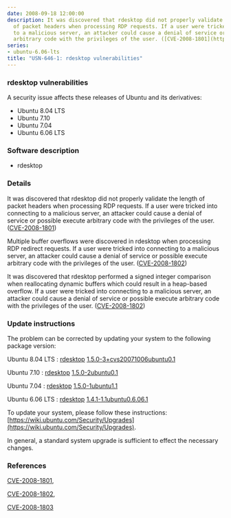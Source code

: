 ```yaml
---
date: 2008-09-18 12:00:00
description: It was discovered that rdesktop did not properly validate the length
  of packet headers when processing RDP requests. If a user were tricked into connecting
  to a malicious server, an attacker could cause a denial of service or possible execute
  arbitrary code with the privileges of the user. ([CVE-2008-1801](http://people.ubuntu.com/~ubuntu-security/cve/CVE-2008-1801))
series:
- ubuntu-6.06-lts
title: "USN-646-1: rdesktop vulnerabilities"
---
```



### rdesktop vulnerabilities

A security issue affects these releases of Ubuntu and its derivatives:

* Ubuntu 8.04 LTS
* Ubuntu 7.10
* Ubuntu 7.04
* Ubuntu 6.06 LTS

### Software description

* rdesktop 

### Details

It was discovered that rdesktop did not properly validate the length of packet headers when processing RDP requests. If a user were tricked into connecting to a malicious server, an attacker could cause a denial of service or possible execute arbitrary code with the privileges of the user. ([CVE-2008-1801](http://people.ubuntu.com/~ubuntu-security/cve/CVE-2008-1801))

Multiple buffer overflows were discovered in rdesktop when processing RDP redirect requests. If a user were tricked into connecting to a malicious server, an attacker could cause a denial of service or possible execute arbitrary code with the privileges of the user. ([CVE-2008-1802](http://people.ubuntu.com/~ubuntu-security/cve/CVE-2008-1802))

It was discovered that rdesktop performed a signed integer comparison when reallocating dynamic buffers which could result in a heap-based overflow. If a user were tricked into connecting to a malicious server, an attacker could cause a denial of service or possible execute arbitrary code with the privileges of the user. ([CVE-2008-1802](http://people.ubuntu.com/~ubuntu-security/cve/CVE-2008-1802)) 

### Update instructions

The problem can be corrected by updating your system to the following package version:

Ubuntu 8.04 LTS
 : [rdesktop](https://launchpad.net/ubuntu/+source/rdesktop) <span> [1.5.0-3+cvs20071006ubuntu0.1](https://launchpad.net/ubuntu/+source/rdesktop/1.5.0-3+cvs20071006ubuntu0.1) </span> 

Ubuntu 7.10
 : [rdesktop](https://launchpad.net/ubuntu/+source/rdesktop) <span> [1.5.0-2ubuntu0.1](https://launchpad.net/ubuntu/+source/rdesktop/1.5.0-2ubuntu0.1) </span> 

Ubuntu 7.04
 : [rdesktop](https://launchpad.net/ubuntu/+source/rdesktop) <span> [1.5.0-1ubuntu1.1](https://launchpad.net/ubuntu/+source/rdesktop/1.5.0-1ubuntu1.1) </span> 

Ubuntu 6.06 LTS
 : [rdesktop](https://launchpad.net/ubuntu/+source/rdesktop) <span> [1.4.1-1.1ubuntu0.6.06.1](https://launchpad.net/ubuntu/+source/rdesktop/1.4.1-1.1ubuntu0.6.06.1) </span> 

To update your system, please follow these instructions: [https://wiki.ubuntu.com/Security/Upgrades](https://wiki.ubuntu.com/Security/Upgrades).

In general, a standard system upgrade is sufficient to effect the necessary changes. 

### References

 
 [CVE-2008-1801](http://people.ubuntu.com/~ubuntu-security/cve/CVE-2008-1801), 

 [CVE-2008-1802](http://people.ubuntu.com/~ubuntu-security/cve/CVE-2008-1802), 

 [CVE-2008-1803](http://people.ubuntu.com/~ubuntu-security/cve/CVE-2008-1803)